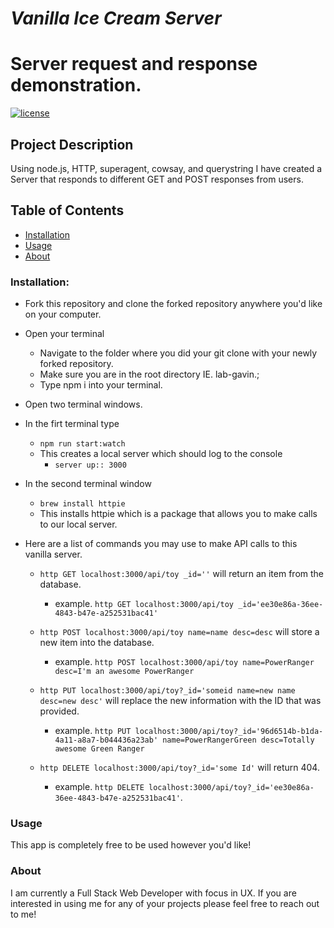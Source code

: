 # *Vanilla Ice Cream Server*

# Server request and response demonstration.
[![license](https://img.shields.io/github/license/mashape/apistatus.svg)]()

## Project Description
Using node.js, HTTP, superagent, cowsay, and querystring I have created a Server that responds to different GET and POST responses from users.

## Table of Contents
+ [Installation](#installation)
+ [Usage](#Usage)
+ [About](#About)

### Installation:
+ Fork this repository and clone the forked repository anywhere you'd like on your computer.

+ Open your terminal
  + Navigate to the folder where you did your git clone with your newly forked repository.
  + Make sure you are in the root directory IE. lab-gavin.;
  + Type npm i into your terminal.
+ Open two terminal windows.
+ In the firt terminal type
  + `npm run start:watch`
  + This creates a local server which should log to the console
    + `server up:: 3000`
+ In the second terminal window
  + `brew install httpie`
  + This installs httpie which is a package that allows you to make calls to our local server.

+ Here are a list of commands you may use to make API calls to this vanilla server.

  + `http GET localhost:3000/api/toy _id=''` will return an item from the database.
      + example. `http GET localhost:3000/api/toy _id='ee30e86a-36ee-4843-b47e-a252531bac41'`


  + `http POST localhost:3000/api/toy name=name desc=desc` will store a new item into the database.
    + example. `http POST localhost:3000/api/toy
        name=PowerRanger desc=I'm an awesome PowerRanger`


  + `http PUT localhost:3000/api/toy?_id='someid name=new name desc=new desc'` will replace the new information with the ID that was provided.
    + example. `http PUT localhost:3000/api/toy?_id='96d6514b-b1da-4a11-a8a7-b044436a23ab' name=PowerRangerGreen desc=Totally awesome Green Ranger`

  + `http DELETE localhost:3000/api/toy?_id='some Id'` will return 404.
    + example. `http DELETE localhost:3000/api/toy?_id='ee30e86a-36ee-4843-b47e-a252531bac41'`.

### Usage
This app is completely free to be used however you'd like!


### About
I am currently a Full Stack Web Developer with focus in UX. If you are interested in using me for any of your projects please feel free to reach out to me!
